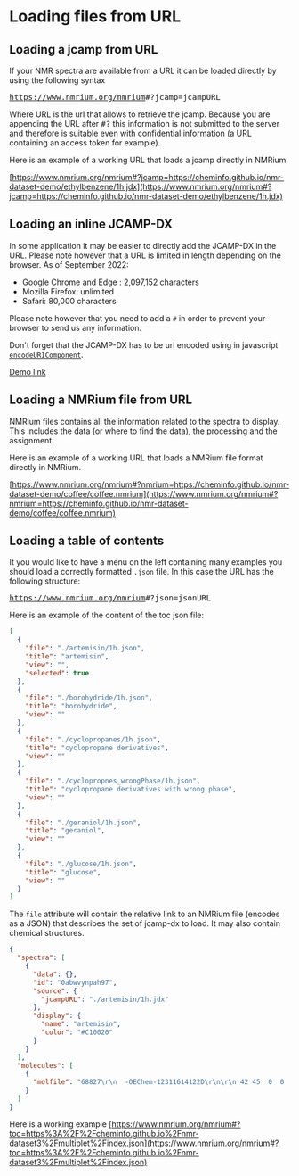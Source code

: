 # Loading files from URL

## Loading a jcamp from URL

If your NMR spectra are available from a URL it can be loaded directly by using the following syntax

<kbd>https://www.nmrium.org/nmrium</kbd><kbd>#?jcamp=</kbd><kbd>jcampURL</kbd>

Where URL is the url that allows to retrieve the jcamp. Because you are appending the URL
after <kbd>#?</kbd> this information is not submitted to the server and therefore is suitable
even with confidential information (a URL containing an access token for example).

Here is an example of a working URL that loads a jcamp directly in NMRium.

[https://www.nmrium.org/nmrium#?jcamp=https://cheminfo.github.io/nmr-dataset-demo/ethylbenzene/1h.jdx](https://www.nmrium.org/nmrium#?jcamp=https://cheminfo.github.io/nmr-dataset-demo/ethylbenzene/1h.jdx)

## Loading an inline JCAMP-DX

In some application it may be easier to directly add the JCAMP-DX in the URL. Please note however that a URL is limited in length depending on the browser. As of September 2022:

- Google Chrome and Edge : 2,097,152 characters
- Mozilla Firefox: unlimited
- Safari: 80,000 characters

Please note however that you need to add a `#` in order to prevent your browser to send us any information.

Don't forget that the JCAMP-DX has to be url encoded using in javascript [`encodeURIComponent`](https://developer.mozilla.org/en-US/docs/Web/JavaScript/Reference/Global_Objects/encodeURIComponent).

[Demo link](<https://www.nmrium.org/nmrium#?rawJcamp=%23%23TITLE%3Dnmrdb.org%20predicted%20spectrum%0A%23%23JCAMP-DX%3D4.24%0A%23%23DATA%20TYPE%3DNMR%20spectrum%0A%23%23ORIGIN%3D%0A%23%23OWNER%3D%0A%23%23XUNITS%3DPPM%0A%23%23YUNITS%3DIntensity%0A%23%23.OBSERVE%20NUCLEUS%3D1H%0A%23%23.OBSERVE%20FREQUENCY%3D400%0A%23%23.SOLVENT%20NAME%3DCDCl3%0A%23%23NPOINTS%3D4096%0A%23%23FIRSTX%3D0%0A%23%23LASTX%3D10%0A%23%23FIRSTY%3D0%0A%23%23LASTY%3D0%0A%23%23DELTAX%3D0.002442002442002442%0A%23%23XFACTOR%3D0.0002442002442002442%0A%23%23YFACTOR%3D0.04656612875245797%0A%23%23XYDATA%3D(X%2B%2B(Y..Y))%0A0%40%25U35J09J4043j063N20351L24890417J102150285j380896898m6637165L76865l12787N726828J427526472P14126190%0A3480B147483647k127793739j9603060L21883l62463J8196794J251617896o37026629o30606648k220537J5730k2205%0A3590F69o69%25T41J532Q239774K61645794k12043877n7764889p8333jN0786Q3414764Q88897618p29005510k41406037%0A6130A951621j801989j13946M29184K17984147J103898599j024407249k96961351r10129L9422R30143J69219093%0A6240A70257545P65696425q23313836j12521546j18587jL5635L7729380K13319243k40149273j0932065k920%25V47K88%0A10830B88K026J28854L3295055R527266m2675447k77904K4211K3188k2496L4651338K46473251k68584579j2560706%0A10960D345N8397O6550j18832P045523L48738343k54416733j01214051j22857Q7473j11527K98378J03362707Q2761305%0A11090A86439021j84604682j828406M3370m1977m912N659112O1556977o3198320m018777L70j644j32%25S780Q94J0642%0A29030A1536J1691j0095j3000O343N018J7079J7124J7324M9973n9893M7201r8618Q98J43201l172P9920n2933j49172%0A29210B0425j6377L47610n4511k58199l2196j268K6635N228009M586255Q8257103J50429487J57790376j98468521%0A29340B07854828j64430383m3324465M644151P4168737J14744447K82952059o6822782j41816674k64401468l566560%0A29440A890j890O259P41142J5118196N336918M5502934m3599962J1711k2913524L20934J4393000Q2316873J9568738%0A29570A16803219j4139860L1368368p8562915n4892422R2588L9439555J06999486M2494535r6772434J0489657%0A29670A03319777r2566153P8782599k1378266L0735126Q6202833j03489830q0513862q17477J769284J29689999%0A29770A31734030K20184784j31948372M1675090k26658762l0001609m506848J8136675J75219514K8598128r9217667%0A29870A23214963L6744824j31992074k7884882K52787K2140457K9738173j0710521j2357549J5667425m4191870o21689%0A29980D4RN9742K81141l08769J128p893k3937R885J65894Q2847k45268j4726J012K3240o660O4123o0058k1725k9%25S078%0A40950%40%0A%23%23END%3D%0A%0A>)

## Loading a NMRium file from URL

NMRium files contains all the information related to the spectra to display. This includes the data (or where to find the data), the processing and the assignment.

Here is an example of a working URL that loads a NMRium file format directly in NMRium.

[https://www.nmrium.org/nmrium#?nmrium=https://cheminfo.github.io/nmr-dataset-demo/coffee/coffee.nmrium](https://www.nmrium.org/nmrium#?nmrium=https://cheminfo.github.io/nmr-dataset-demo/coffee/coffee.nmrium)

## Loading a table of contents

It you would like to have a menu on the left containing many examples you should load a correctly formatted `.json` file. In this case the URL has the following structure:

<kbd>https://www.nmrium.org/nmrium</kbd><kbd>#?json=</kbd><kbd>jsonURL</kbd>

Here is an example of the content of the toc json file:

```json
[
  {
    "file": "./artemisin/1h.json",
    "title": "artemisin",
    "view": "",
    "selected": true
  },
  {
    "file": "./borohydride/1h.json",
    "title": "borohydride",
    "view": ""
  },
  {
    "file": "./cyclopropanes/1h.json",
    "title": "cyclopropane derivatives",
    "view": ""
  },
  {
    "file": "./cyclopropnes_wrongPhase/1h.json",
    "title": "cyclopropane derivatives with wrong phase",
    "view": ""
  },
  {
    "file": "./geraniol/1h.json",
    "title": "geraniol",
    "view": ""
  },
  {
    "file": "./glucose/1h.json",
    "title": "glucose",
    "view": ""
  }
]
```

The `file` attribute will contain the relative link to an NMRium file (encodes as a JSON) that describes the set of jcamp-dx to load. It may also contain chemical structures.

```json
{
  "spectra": [
    {
      "data": {},
      "id": "0abwvynpah97",
      "source": {
        "jcampURL": "./artemisin/1h.jdx"
      },
      "display": {
        "name": "artemisin",
        "color": "#C10020"
      }
    }
  ],
  "molecules": [
    {
      "molfile": "68827\r\n  -OEChem-12311614122D\r\n\r\n 42 45  0  0  0  0  0  0  0  0999 V2000\r\n    4.3177    0.4203    0.0000 O   0  0  0  0  0  0  0  0  0  0  0  0\r\n    5.7899    1.1100    0.0000 O   0  0  0  0  0  0  0  0  0  0  0  0\r\n    6.4870   -0.3207    0.0000 O   0  0  0  0  0  0  0  0  0  0  0  0\r\n    4.5402    1.3953    0.0000 O   0  0  0  0  0  0  0  0  0  0  0  0\r\n    7.4004   -1.8275    0.0000 O   0  0  0  0  0  0  0  0  0  0  0  0\r\n    4.6664   -0.2988    0.0000 C   0  0  0  0  0  0  0  0  0  0  0  0\r\n    3.7655    0.1351    0.0000 C   0  0  0  0  0  0  0  0  0  0  0  0\r\n    4.7603   -1.3362    0.0000 C   0  0  0  0  0  0  0  0  0  0  0  0\r\n    2.8959   -0.4383    0.0000 C   0  0  0  0  0  0  0  0  0  0  0  0\r\n    5.5674    0.1351    0.0000 C   0  0  0  0  0  0  0  0  0  0  0  0\r\n    3.9042   -1.9296    0.0000 C   0  0  0  0  0  0  0  0  0  0  0  0\r\n    3.5430    1.1100    0.0000 C   0  0  0  0  0  0  0  0  0  0  0  0\r\n    2.9657   -1.4776    0.0000 C   0  0  0  0  0  0  0  0  0  0  0  0\r\n    5.6389   -1.8668    0.0000 C   0  0  0  0  0  0  0  0  0  0  0  0\r\n    5.1664    1.8919    0.0000 C   0  0  0  0  0  0  0  0  0  0  0  0\r\n    4.1664    1.8919    0.0000 C   0  0  0  0  0  0  0  0  0  0  0  0\r\n    2.0000    0.0059    0.0000 C   0  0  0  0  0  0  0  0  0  0  0  0\r\n    6.5237   -1.3465    0.0000 C   0  0  0  0  0  0  0  0  0  0  0  0\r\n    5.6330   -2.8668    0.0000 C   0  0  0  0  0  0  0  0  0  0  0  0\r\n    5.3890    2.8668    0.0000 C   0  0  0  0  0  0  0  0  0  0  0  0\r\n    2.9996    0.5039    0.0000 H   0  0  0  0  0  0  0  0  0  0  0  0\r\n    4.7870   -2.1858    0.0000 H   0  0  0  0  0  0  0  0  0  0  0  0\r\n    2.3803   -0.7826    0.0000 H   0  0  0  0  0  0  0  0  0  0  0  0\r\n    5.8780   -0.6561    0.0000 H   0  0  0  0  0  0  0  0  0  0  0  0\r\n    3.5436   -2.4339    0.0000 H   0  0  0  0  0  0  0  0  0  0  0  0\r\n    4.3394   -2.3712    0.0000 H   0  0  0  0  0  0  0  0  0  0  0  0\r\n    3.1564    1.5948    0.0000 H   0  0  0  0  0  0  0  0  0  0  0  0\r\n    2.9844    0.8410    0.0000 H   0  0  0  0  0  0  0  0  0  0  0  0\r\n    2.3491   -1.4127    0.0000 H   0  0  0  0  0  0  0  0  0  0  0  0\r\n    2.7963   -2.0740    0.0000 H   0  0  0  0  0  0  0  0  0  0  0  0\r\n    6.1762   -2.1762    0.0000 H   0  0  0  0  0  0  0  0  0  0  0  0\r\n    4.3044    2.4963    0.0000 H   0  0  0  0  0  0  0  0  0  0  0  0\r\n    3.6078    2.1609    0.0000 H   0  0  0  0  0  0  0  0  0  0  0  0\r\n    2.2755    0.5614    0.0000 H   0  0  0  0  0  0  0  0  0  0  0  0\r\n    1.4446    0.2814    0.0000 H   0  0  0  0  0  0  0  0  0  0  0  0\r\n    1.7246   -0.5495    0.0000 H   0  0  0  0  0  0  0  0  0  0  0  0\r\n    5.0130   -2.8632    0.0000 H   0  0  0  0  0  0  0  0  0  0  0  0\r\n    5.6294   -3.4868    0.0000 H   0  0  0  0  0  0  0  0  0  0  0  0\r\n    6.2530   -2.8704    0.0000 H   0  0  0  0  0  0  0  0  0  0  0  0\r\n    5.9934    2.7288    0.0000 H   0  0  0  0  0  0  0  0  0  0  0  0\r\n    5.5269    3.4712    0.0000 H   0  0  0  0  0  0  0  0  0  0  0  0\r\n    4.7845    3.0048    0.0000 H   0  0  0  0  0  0  0  0  0  0  0  0\r\n  1  4  1  0  0  0  0\r\n  4 15  1  0  0  0  0\r\n 15 16  1  0  0  0  0\r\n 15 20  1  0  0  0  0\r\n  2 15  1  0  0  0  0\r\n  2 10  1  0  0  0  0\r\n 10 24  1  0  0  0  0\r\n  3 10  1  0  0  0  0\r\n  3 18  1  0  0  0  0\r\n 14 31  1  0  0  0  0\r\n 14 18  1  0  0  0  0\r\n 14 19  1  0  0  0  0\r\n  8 22  1  0  0  0  0\r\n  8 14  1  0  0  0  0\r\n  8 11  1  0  0  0  0\r\n  6  1  1  0  0  0  0\r\n  6 10  1  0  0  0  0\r\n  6  8  1  0  0  0  0\r\n  6  7  1  0  0  0  0\r\n  7 21  1  0  0  0  0\r\n  7  9  1  0  0  0  0\r\n  7 12  1  0  0  0  0\r\n  9 23  1  0  0  0  0\r\n  9 13  1  0  0  0  0\r\n  9 17  1  0  0  0  0\r\n 13 30  1  0  0  0  0\r\n 13 29  1  0  0  0  0\r\n 11 25  1  0  0  0  0\r\n 11 26  1  0  0  0  0\r\n 11 13  1  0  0  0  0\r\n 16 33  1  0  0  0  0\r\n 16 32  1  0  0  0  0\r\n 12 28  1  0  0  0  0\r\n 12 27  1  0  0  0  0\r\n 12 16  1  0  0  0  0\r\n 20 41  1  0  0  0  0\r\n 20 42  1  0  0  0  0\r\n 20 40  1  0  0  0  0\r\n  5 18  2  0  0  0  0\r\n 19 38  1  0  0  0  0\r\n 19 39  1  0  0  0  0\r\n 19 37  1  0  0  0  0\r\n 17 34  1  0  0  0  0\r\n 17 35  1  0  0  0  0\r\n 17 36  1  0  0  0  0\r\nM  ZZC   1 20\r\nM  ZZC   2 14\r\nM  ZZC   3 2\r\nM  ZZC   4 19\r\nM  ZZC   5 16\r\nM  ZZC   6 6\r\nM  ZZC   7 10\r\nM  ZZC   8 5\r\nM  ZZC   9 9\r\nM  ZZC  10 1\r\nM  ZZC  11 7\r\nM  ZZC  12 11\r\nM  ZZC  13 8\r\nM  ZZC  14 4\r\nM  ZZC  15 13\r\nM  ZZC  16 12\r\nM  ZZC  17 18\r\nM  ZZC  18 3\r\nM  ZZC  19 17\r\nM  ZZC  20 15\r\nM  ZZC  21 29\r\nM  ZZC  22 23\r\nM  ZZC  23 28\r\nM  ZZC  24 21\r\nM  ZZC  25 25\r\nM  ZZC  26 24\r\nM  ZZC  27 31\r\nM  ZZC  28 30\r\nM  ZZC  29 27\r\nM  ZZC  30 26\r\nM  ZZC  31 22\r\nM  ZZC  32 32\r\nM  ZZC  33 33\r\nM  ZZC  34 40\r\nM  ZZC  35 41\r\nM  ZZC  36 42\r\nM  ZZC  37 37\r\nM  ZZC  38 38\r\nM  ZZC  39 39\r\nM  ZZC  40 34\r\nM  ZZC  41 35\r\nM  ZZC  42 36\r\nM  END\r\n"
    }
  ]
}
```

Here is a working example
[https://www.nmrium.org/nmrium#?toc=https%3A%2F%2Fcheminfo.github.io%2Fnmr-dataset3%2Fmultiplet%2Findex.json](https://www.nmrium.org/nmrium#?toc=https%3A%2F%2Fcheminfo.github.io%2Fnmr-dataset3%2Fmultiplet%2Findex.json)
